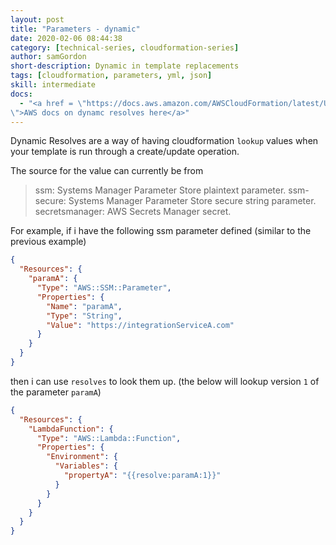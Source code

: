 ```yaml
---
layout: post
title: "Parameters - dynamic"
date: 2020-02-06 08:44:38
category: [technical-series, cloudformation-series]
author: samGordon
short-description: Dynamic in template replacements
tags: [cloudformation, parameters, yml, json]
skill: intermediate
docs:
  - "<a href = \"https://docs.aws.amazon.com/AWSCloudFormation/latest/UserGuide/dynamic-references.html
\">AWS docs on dynamc resolves here</a>"
---
```


Dynamic Resolves are a way of having cloudformation `lookup` values when your template is run through a create/update operation.

The source for the value can currently be from

> ssm: Systems Manager Parameter Store plaintext parameter.
> ssm-secure: Systems Manager Parameter Store secure string parameter.
> secretsmanager: AWS Secrets Manager secret.

For example, if i have the following ssm parameter defined (similar to the previous example)

```json
{
  "Resources": {
    "paramA": {
      "Type": "AWS::SSM::Parameter",
      "Properties": {
        "Name": "paramA",
        "Type": "String",
        "Value": "https://integrationServiceA.com"
      }
    }
  }
}
```

then i can use `resolves` to look them up.
(the below will lookup version `1` of the parameter `paramA`)

```json
{
  "Resources": {
    "LambdaFunction": {
      "Type": "AWS::Lambda::Function",
      "Properties": {
        "Environment": {
          "Variables": {
            "propertyA": "{{resolve:paramA:1}}"
          }
        }
      }
    }
  }
}
```
